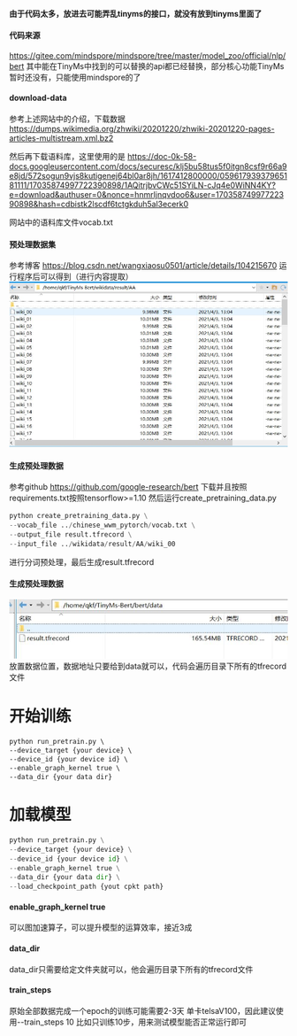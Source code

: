 #### 由于代码太多，放进去可能弄乱tinyms的接口，就没有放到tinyms里面了


#### 代码来源
https://gitee.com/mindspore/mindspore/tree/master/model_zoo/official/nlp/bert
其中能在TinyMs中找到的可以替换的api都已经替换，部分核心功能TinyMs暂时还没有，只能使用mindspore的了


#### download-data
参考上述网站中的介绍，下载数据
https://dumps.wikimedia.org/zhwiki/20201220/zhwiki-20201220-pages-articles-multistream.xml.bz2

然后再下载语料库，这里使用的是
https://doc-0k-58-docs.googleusercontent.com/docs/securesc/klj5bu58tus5f0itgn8csf9r66a9e8jd/572sogun9vjs8kutigenej64bl0ar8jh/1617412800000/05961793937965181111/17035874997722390898/1AQitrjbvCWc51SYiLN-cJq4e0WiNN4KY?e=download&authuser=0&nonce=hnmrljnqvdoo6&user=17035874997722390898&hash=cdbistk2lscdf6tctgkduh5al3ecerk0

网站中的语料库文件vocab.txt


#### 预处理数据集
参考博客
https://blog.csdn.net/wangxiaosu0501/article/details/104215670
运行程序后可以得到（进行内容提取）
![avatar](wiki数据集预处理.jpg)

#### 生成预处理数据
参考github
https://github.com/google-research/bert
下载并且按照requirements.txt按照tensorflow>=1.10
然后运行create_pretraining_data.py

```python
python create_pretraining_data.py \
--vocab_file ../chinese_wwm_pytorch/vocab.txt \
--output_file result.tfrecord \
--input_file ../wikidata/result/AA/wiki_00
```
进行分词预处理，最后生成result.tfrecord


#### 生成预处理数据
![avatar](数据位置.jpg)
放置数据位置，数据地址只要给到data就可以，代码会遍历目录下所有的tfrecord文件

# 开始训练
```pythonr
python run_pretrain.py \
--device_target {your device} \
--device_id {your device id} \
--enable_graph_kernel true \
--data_dir {your data dir}      
```

# 加载模型

``` python
python run_pretrain.py \
--device_target {your device} \
--device_id {your device id} \
--enable_graph_kernel true \
--data_dir {your data dir} \
--load_checkpoint_path {yout cpkt path}
```

#### enable_graph_kernel true
可以图加速算子，可以提升模型的运算效率，接近3成

#### data_dir
data_dir只需要给定文件夹就可以，他会遍历目录下所有的tfrecord文件

#### train_steps
原始全部数据完成一个epoch的训练可能需要2-3天
单卡telsaV100，因此建议使用--train_steps 10
比如只训练10步，用来测试模型能否正常运行即可




